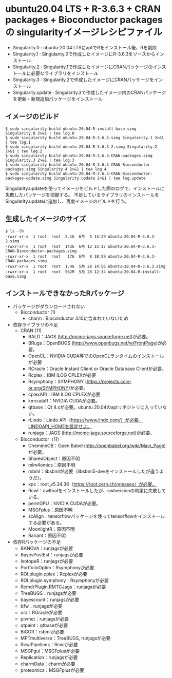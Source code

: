 # ubuntu20.04 LTS + R-3.6.3 + CRAN packages + Bioconductor packages の singularityイメージレシピファイル
* Singularity.0 : ubuntu-20.04 LTSにaptでRをインストール後、Rを削除
* Singularity.1 : Singularity.0で作成したイメージにR-3.6.3をソースからインストール
* Singularity.2 : Singularity.1で作成したイメージにCRANパッケージのインストールに必要なライブラリをインストール
* Singularity.3 : Singularity.2で作成したイメージにCRANパッケージをインストール
* Singularity.update : Singularity.3で作成したイメージ内のCRANパッケージを更新・新規追加パッケージをインストール

## イメージのビルド
```
$ sudo singularity build ubuntu-20.04-R-install-base.simg Singularity.0 2>&1 | tee log.0
$ sudo singularity build ubuntu-20.04-R-3.6.3.simg Singularity.1 2>&1 | tee log.1
$ sudo singularity build ubuntu-20.04-R-3.6.3-2.simg Singularity.2 2>&1 | tee log.2
$ sudo singularity build ubuntu-20.04-R-3.6.3-CRAN-packages.simg Singularity.3 2>&1 | tee log.3
$ sudo singularity build ubuntu-20.04-R-3.6.3-CRAN-Bioconductor-packages.simg Singularity.4 2>&1 | tee log.4
$ sudo singularity build ubuntu-20.04-R-3.6.3-CRAN-Bioconductor-packages-update.simg Singularity.update 2>&1 | tee log.update
```
Singularity.updateを使ってイメージをビルドした際のログで、インストールに失敗したパッケージを把握する。
不足しているライブラリのインストールをSingularity.updateに追加し、再度イメージのビルドを行う。

## 生成したイメージのサイズ
```
$ ls -lh
-rwxr-xr-x  1 root  root  2.1G  6月  5 14:29 ubuntu-20.04-R-3.6.3-2.simg
-rwxr-xr-x  1 root  root  143G  6月 12 15:17 ubuntu-20.04-R-3.6.3-CRAN-Bioconductor-packages.simg
-rwxr-xr-x  1 root  root   17G  6月  8 10:59 ubuntu-20.04-R-3.6.3-CRAN-packages.simg
-rwxr-xr-x  1 root  root  1.4G  5月 28 14:56 ubuntu-20.04-R-3.6.3.simg
-rwxr-xr-x  1 root  root  562M  5月 28 12:34 ubuntu-20.04-R-install-base.simg
```
## インストールできなかったRパッケージ
- パッケージがダウンロードされない
    - Bioconductor (1)
        - charm : Bioconductor 3.10に含まれていないため
- 依存ライブラリの不足
    - CRAN (11)
        - BALD：JAGS (http://mcmc-jags.sourceforge.net)が必要。
        - BRugs：OpenBUGS (http://www.openbugs.net/w/FrontPage)が必要。
        - OpenCL：NVIDIA CUDA等でのOpenCLランタイムのインストールが必要
        - ROracle：Oracle Instant Client or Oracle Database Clientが必要。
        - Rcplex：IBM ILOG CPLEXが必要
        - Rsymphony：SYMPHONY (https://projects.coin-or.org/SYMPHONY)が必要。
        - cplexAPI：IBM ILOG CPLEXが必要
        - kmcudaR：NVIDIA CUDAが必要。
        - qtbase：Qt 4.xが必要。ubuntu 20.04のaptリポジトリに入っていない。
        - rLindo：Lindo API（https://www.lindo.com/）が必要。LINDOAPI_HOMEを設定せよ。
        - runjags：JAGS (http://mcmc-jags.sourceforge.net)が必要。
    - Bioconductor（11）
        - ChemineOB：Open Babel (http://openbabel.org/wiki/Main_Page) が必要。
        - SharedObject：原因不明
        - mlm4omics：原因不明
        - rsbml：libsbmlが必要（libsbml5-devをインストールしたが違うようだ）。
        - xps：root_v5.34.36（https://root.cern.ch/releases）が必要。
        - Rcwl：cwltoolをインストールしたが、cwlversionの判定に失敗している。
        - permGPU：NVIDIA CUDAが必要。
        - MSGFplus：原因不明
        - scAlign：tensorflowパッケージを使ってtensorflowをインストールする必要がある。
        - MoonlightR：原因不明
        - Rariant：原因不明
- 依存Rパッケージの不足
    - BANOVA：runjagsが必要
    - BayesPostEst：runjagsが必要
    - IsotopeR：runjagsが必要
    - PortfolioOptim：Rsymphonyが必要
    - ROI.plugin.cplex：Rcplexが必要
    - ROI.plugin.symphony：Rsymphonyが必要
    - RcmdrPlugin.RMTCJags：runjagsが必要
    - TreeBUGS：runjagsが必要
    - bayescount：runjagsが必要
    - bfw：runjagsが必要
    - ora：ROracleが必要
    - pivmet：runjagsが必要
    - qtpaint：qtbaseが必要
    - BiGGR：rsbmlが必要
    - MPTmultiverse：TreeBUGS, runjagsが必要
    - RcwlPipelines：Rcwlが必要
    - MSGFgui：MSGFplusが必要
    - Replication：runjagsが必要
    - charmData：charmが必要
    - proteomics：MSGFplusが必要
